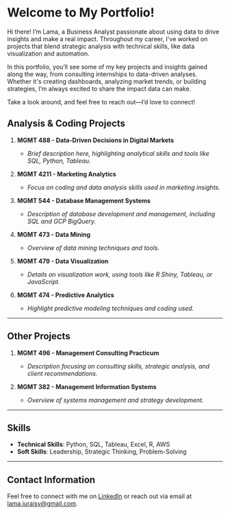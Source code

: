 # Welcome to My Portfolio!
Hi there! I’m Lama, a Business Analyst passionate about using data to drive insights and make a real impact. 
Throughout my career, I've worked on projects that blend strategic analysis with technical skills, like data visualization and automation. 

In this portfolio, you’ll see some of my key projects and insights gained along the way, from consulting internships to data-driven analyses. 
Whether it's creating dashboards, analyzing market trends, or building strategies, I’m always excited to share the impact data can make.

Take a look around, and feel free to reach out—I’d love to connect!


## Analysis & Coding Projects

1. **MGMT 488 - Data-Driven Decisions in Digital Markets**
   - *Brief description here, highlighting analytical skills and tools like SQL, Python, Tableau.*

2. **MGMT 4211 - Marketing Analytics**
   - *Focus on coding and data analysis skills used in marketing insights.*

3. **MGMT 544 - Database Management Systems**
   - *Description of database development and management, including SQL and GCP BigQuery.*

4. **MGMT 473 - Data Mining**
   - *Overview of data mining techniques and tools.*

5. **MGMT 479 - Data Visualization**
   - *Details on visualization work, using tools like R Shiny, Tableau, or JavaScript.*

6. **MGMT 474 - Predictive Analytics**
   - *Highlight predictive modeling techniques and coding used.*

---

## Other Projects

1. **MGMT 496 - Management Consulting Practicum**
   - *Description focusing on consulting skills, strategic analysis, and client recommendations.*

2. **MGMT 382 - Management Information Systems**
   - *Overview of systems management and strategy development.*

---

## Skills

- **Technical Skills**: Python, SQL, Tableau, Excel, R, AWS
- **Soft Skills**: Leadership, Strategic Thinking, Problem-Solving

---

## Contact Information

Feel free to connect with me on [LinkedIn](https://linkedin.com/in/lamaaljuraisi/) or reach out via email at lama.juraisy@gmail.com.
